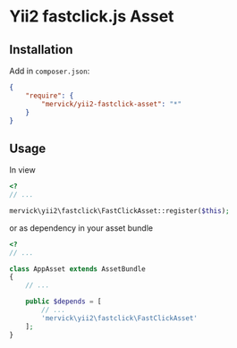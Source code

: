 # Yii2 fastclick.js Asset

## Installation
Add in `composer.json`:
```JSON
{
    "require": {
        "mervick/yii2-fastclick-asset": "*"
    }
}
```
## Usage
In view
```PHP
<?
// ...

mervick\yii2\fastclick\FastClickAsset::register($this);
```
or as dependency in your asset bundle
```PHP
<?
// ...

class AppAsset extends AssetBundle
{
    // ...

    public $depends = [
        // ...
        'mervick\yii2\fastclick\FastClickAsset'
    ];
}
```
